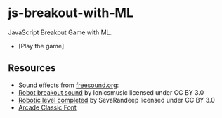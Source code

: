 # js-breakout-with-ML

JavaScript Breakout Game with ML.

- [Play the game]

## Resources

- Sound effects from [freesound.org](https://freesound.org):
- [Robot breakout sound](https://freesound.org/people/Ionicsmusic/sounds/196843/) by Ionicsmusic licensed under CC BY 3.0
- [Robotic level completed](https://freesound.org/people/SevaRandeep/sounds/233033/) by SevaRandeep licensed under CC BY 3.0
- [Arcade Classic Font](https://www.1001fonts.com/arcadeclassic-font.html)
